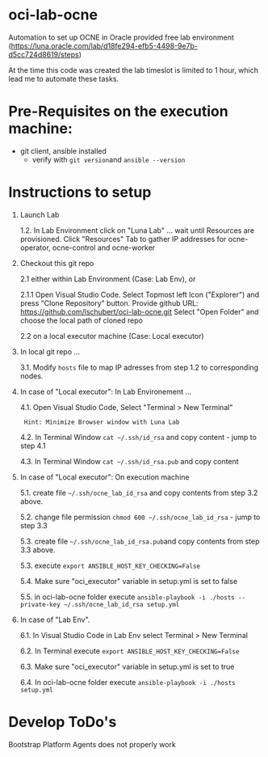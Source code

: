 # oci-lab-ocne
Automation to set up OCNE in Oracle provided free lab environment (https://luna.oracle.com/lab/d18fe294-efb5-4498-9e7b-d5cc724d8619/steps)

At the time this code was created the lab timeslot is limited to 1 hour, which lead me to automate these tasks.

# Pre-Requisites on the execution machine:
- git client, ansible installed
    - verify with ```git version```and ```ansible --version```


# Instructions to setup

1. Launch Lab

    1.2. In Lab Environment click on "Luna Lab" ... wait until Resources are provisioned. Click "Resources" Tab to gather IP addresses for ocne-operator, ocne-control and ocne-worker

2. Checkout this git repo 

    2.1 either within Lab Environment (Case: Lab Env), or

    2.1.1 Open Visual Studio Code. Select Topmost left Icon ("Explorer") and press "Clone Repository" button.
    Provide github URL: https://github.com/lschubert/oci-lab-ocne.git
    Select "Open Folder" and choose the local path of cloned repo

    2.2 on a local executor machine (Case: Local executor)

3.  In local git repo ...

    3.1. Modify ```hosts``` file to map IP adresses from step 1.2 to corresponding nodes.

4. In case of "Local executor": In Lab Environement ...

    4.1. Open Visual Studio Code, Select "Terminal > New Terminal"
    
        Hint: Minimize Browser window with Luna Lab

    4.2. In Terminal Window ```cat ~/.ssh/id_rsa``` and copy content - jump to step 4.1 

    4.3. In Terminal Window ```cat ~/.ssh/id_rsa.pub``` and copy content

5. In case of "Local executor": On execution machine

    5.1. create file ```~/.ssh/ocne_lab_id_rsa``` and copy contents from step 3.2 above.

    5.2. change file permission ```chmod 600 ~/.ssh/ocne_lab_id_rsa``` - jump to step 3.3

    5.3. create file ```~/.ssh/ocne_lab_id_rsa.pub```and copy contents from step 3.3 above.

    5.3. execute ```export ANSIBLE_HOST_KEY_CHECKING=False```

    5.4. Make sure "oci_executor" variable in setup.yml is set to false

    5.5. in oci-lab-ocne folder execute ```ansible-playbook -i ./hosts --private-key ~/.ssh/ocne_lab_id_rsa setup.yml```

6. In case of "Lab Env". 

    6.1. In Visual Studio Code in Lab Env select Terminal > New Terminal

    6.2. In Terminal execute ```export ANSIBLE_HOST_KEY_CHECKING=False```

    6.3. Make sure "oci_executor" variable in setup.yml is set to true

    6.4. In oci-lab-ocne folder execute ```ansible-playbook -i ./hosts setup.yml```


# Develop ToDo's

Bootstrap Platform Agents does not properly work